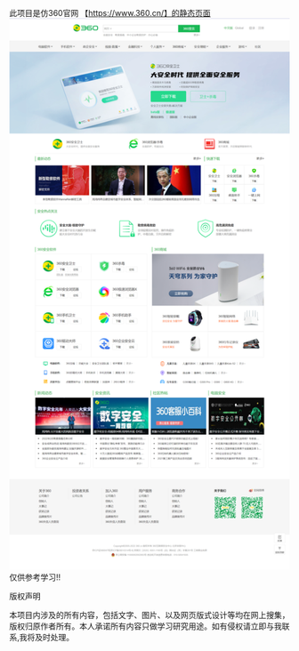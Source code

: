 此项目是仿360官网 【https://www.360.cn/】的静态页面
![image](https://github.com/9747/Practice/blob/main/image/model.png)
仅供参考学习!!

版权声明

本项目内涉及的所有内容，包括文字、图片、以及网页版式设计等均在网上搜集，版权归原作者所有。本人承诺所有内容只做学习研究用途。如有侵权请立即与我联系,我将及时处理。
